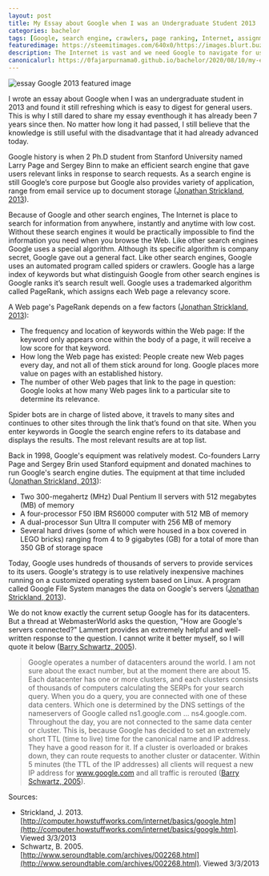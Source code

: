 ```yaml
---
layout: post
title: My Essay about Google when I was an Undergraduate Student 2013
categories: bachelor
tags: [Google, search engine, crawlers, page ranking, Internet, assignment]
featuredimage: https://steemitimages.com/640x0/https://images.blurt.buzz/DQmPahNNX73tT5fy3nAFY7bbLGdNv6kuZVZzTQobdTKL43j/essay-google-2013.png
description: The Internet is vast and we need Google to navigate for us with its page ranking and crawler technology and this is my Google essay in 2013.
canonicalurl: https://0fajarpurnama0.github.io/bachelor/2020/08/10/my-essay-about-google-when-i-was-an-undergraduate-student
---
```

![essay Google 2013 featured image](https://steemitimages.com/640x0/https://images.blurt.buzz/DQmPahNNX73tT5fy3nAFY7bbLGdNv6kuZVZzTQobdTKL43j/essay-google-2013.png)

I wrote an essay about Google when I was an undergraduate student in 2013 and found it still refreshing which is easy to digest for general users. This is why I still dared to share my essay eventhough it has already been 7 years since then. No matter how long it had passed, I still believe that the knowledge is still useful with the disadvantage that it had already advanced today.

Google history is when 2 Ph.D student from Stanford University named Larry Page and Sergey Binn to make an efficient search engine that gave users relevant links in response to search requests. As a search engine is still Google’s core purpose but Google also provides variety of application, range from email service up to document storage ([Jonathan Strickland, 2013](#strickland)).

Because of Google and other search engines, The Internet is place to search for information from anywhere, instantly and anytime with low cost. Without these search engines it would be practically impossible to find the information you need when you browse the Web. Like other search engines Google uses a special algorithm. Although its specific algorithm is company secret, Google gave out a general fact. Like other search engines, Google uses an automated program called spiders or crawlers. Google has a large index of keywords but what distinguish Google from other search engines is Google ranks it’s search result well. Google uses a trademarked algorithm called PageRank, which assigns each Web page a relevancy score.

A Web page's PageRank depends on a few factors ([Jonathan Strickland, 2013](#strickland)):

*   The frequency and location of keywords within the Web page: If the keyword only appears once within the body of a page, it will receive a low score for that keyword.
*   How long the Web page has existed: People create new Web pages every day, and not all of them stick around for long. Google places more value on pages with an established history.
*   The number of other Web pages that link to the page in question: Google looks at how many Web pages link to a particular site to determine its relevance.

Spider bots are in charge of listed above, it travels to many sites and continues to other sites through the link that’s found on that site. When you enter keywords in Google the search engine refers to its database and displays the results. The most relevant results are at top list.

Back in 1998, Google's equipment was relatively modest. Co-founders Larry Page and Sergey Brin used Stanford equipment and donated machines to run Google's search engine duties. The equipment at that time included ([Jonathan Strickland, 2013](#strickland)):

*   Two 300-megahertz (MHz) Dual Pentium II servers with 512 megabytes (MB) of memory
*   A four-processor F50 IBM RS6000 computer with 512 MB of memory
*   A dual-processor Sun Ultra II computer with 256 MB of memory
*   Several hard drives (some of which were housed in a box covered in LEGO bricks) ranging from 4 to 9 gigabytes (GB) for a total of more than 350 GB of storage space

Today, Google uses hundreds of thousands of servers to provide services to its users. Google's strategy is to use relatively inexpensive machines running on a customized operating system based on Linux. A program called Google File System manages the data on Google's servers ([Jonathan Strickland, 2013](#strickland)).

We do not know exactly the current setup Google has for its datacenters. But a thread at WebmasterWorld asks the question, "How are Google's servers connected?" Lammert provides an extremely helpful and well-written response to the question. I cannot write it better myself, so I will quote it below ([Barry Schwartz, 2005](#schwartz)).

> Google operates a number of datacenters around the world. I am not sure about the exact number, but at the moment there are about 15\. Each datacenter has one or more clusters, and each clusters consists of thousands of computers calculating the SERPs for your search query. When you do a query, you are connected with one of these data centers. Which one is determined by the DNS settings of the nameservers of Google called ns1.google.com ... ns4.google.com. Throughout the day, you are not connected to the same data center or cluster. This is, because Google has decided to set an extremely short TTL (time to live) time for the canonical name and IP address. They have a good reason for it. If a cluster is overloaded or brakes down, they can route requests to another cluster or datacenter. Within 5 minutes (the TTL of the IP addresses) all clients will request a new IP address for www.google.com and all traffic is rerouted ([Barry Schwartz, 2005](#schwartz)).

Sources:

*   Strickland, J. 2013\. [http://computer.howstuffworks.com/internet/basics/google.htm](http://computer.howstuffworks.com/internet/basics/google.htm). Viewed 3/3/2013
*   Schwartz, B. 2005\. [http://www.seroundtable.com/archives/002268.html](http://www.seroundtable.com/archives/002268.html). Viewed 3/3/2013